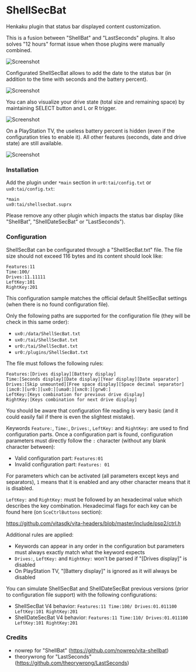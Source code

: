 # ShellSecBat

Henkaku plugin that status bar displayed content customization.

This is a fusion between "ShellBat" and "LastSeconds" plugins.
It also solves "12 hours" format issue when those plugins were manually combined.

![Screenshot](https://github.com/OperationNT414C/ShellSecBat/blob/master/doc/ShellSecBat.png?raw=true)

Configurated ShellSecBat allows to add the date to the status bar (in addition to the time with seconds and the battery percent).

![Screenshot](https://github.com/OperationNT414C/ShellSecBat/blob/master/doc/ShellDateSecBat.png?raw=true)

You can also visualize your drive state (total size and remaining space) by maintaining SELECT button and L or R trigger.

![Screenshot](https://github.com/OperationNT414C/ShellSecBat/blob/master/doc/ShellDriveState.png?raw=true)

On a PlayStation TV, the useless battery percent is hidden (even if the configuration tries to enable it). All other features (seconds, date and drive state) are still available.

![Screenshot](https://github.com/OperationNT414C/ShellSecBat/blob/master/doc/ShellPSTVDisplay.png?raw=true)


### Installation

Add the plugin under `*main` section in `ur0:tai/config.txt` or `ux0:tai/config.txt`:

```
*main
ux0:tai/shellsecbat.suprx
```

Please remove any other plugin which impacts the status bar display (like "ShellBat", "ShellDateSecBat" or "LastSeconds").


### Configuration

ShellSecBat can be configurated through a "ShellSecBat.txt" file. The file size should not exceed 116 bytes and its content should look like:

```
Features:11
Time:100/
Drives:11.11111
LeftKey:101
RightKey:201
```

This configuration sample matches the official default ShellSecBat settings (when there is no found configuration file).

Only the following paths are supported for the configuration file (they will be check in this same order):

 * `ux0:/data/ShellSecBat.txt`
 * `ux0:/tai/ShellSecBat.txt`
 * `ur0:/tai/ShellSecBat.txt`
 * `ur0:/plugins/ShellSecBat.txt`

 
The file must follows the following rules:

```
Features:[Drives display][Battery display]
Time:[Seconds display][Date display][Year display][Date separator]
Drives:[Skip unmounted][Free space display][Space decimal separator][imc0:][ur0:][ux0:][uma0:][xmc0:][grw0:]
LeftKey:[Keys combination for previous drive display]
RightKey:[Keys combination for next drive display]
```


You should be aware that configuration file reading is very basic (and it could easily fail if there is even the slightest mistake).

Keywords `Feature:`, `Time:`, `Drives:`, `LeftKey:` and `RightKey:`  are used to find configuration parts.
Once a configuration part is found, configuration parameters must directly follow the `:` character (without any blank character between):

 * Valid configuration part: `Features:01`
 * Invalid configuration part: `Features: 01`

For parameters which can be activated (all parameters except keys and separators), `1` means that it is enabled and any other character means that it is disabled.

`LeftKey:` and `RightKey:` must be followed by an hexadecimal value which describes the key combination. Hexadecimal flags for each key can be found here (on `SceCtrlButtons` section):

https://github.com/vitasdk/vita-headers/blob/master/include/psp2/ctrl.h


Additional rules are applied:
 * Keywords can appear in any order in the configuration but parameters must always exactly match what the keyword expects
 * `Drives:`, `LeftKey:` and `RightKey:` won't be parsed if "[Drives display]" is disabled
 * On PlayStation TV, "[Battery display]" is ignored as it will always be disabled


You can simulate ShellSecBat and ShellDateSecBat previous versions (prior to configuration file support) with the following configurations:

 * ShellSecBat V4 behavior: `Features:11 Time:100/ Drives:01.011100 LeftKey:101 RightKey:201`
 * ShellDateSecBat V4 behavior: `Features:11 Time:110/ Drives:01.011100 LeftKey:101 RightKey:201`



### Credits

 * nowrep for "ShellBat" (https://github.com/nowrep/vita-shellbat)
 * theorywrong for "LastSeconds" (https://github.com/theorywrong/LastSeconds)
